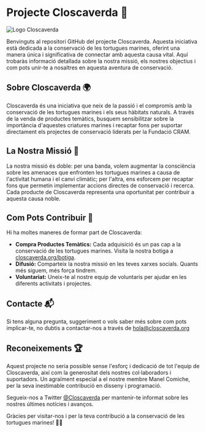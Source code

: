 # Projecte Closcaverda 🐢

![Logo Closcaverda](https://closcaverda.org/assets/external/iconturtle-200h.ico)

Benvinguts al repositori GitHub del projecte Closcaverda. Aquesta iniciativa està dedicada a la conservació de les tortugues marines, oferint una manera única i significativa de connectar amb aquesta causa vital. Aquí trobaràs informació detallada sobre la nostra missió, els nostres objectius i com pots unir-te a nosaltres en aquesta aventura de conservació.

## Sobre Closcaverda 🌍

Closcaverda és una iniciativa que neix de la passió i el compromís amb la conservació de les tortugues marines i els seus hàbitats naturals. A través de la venda de productes temàtics, busquem sensibilitzar sobre la importància d'aquestes criatures marines i recaptar fons per suportar directament els projectes de conservació liderats per la Fundació CRAM.

## La Nostra Missió 🌟

La nostra missió és doble: per una banda, volem augmentar la consciència sobre les amenaces que enfronten les tortugues marines a causa de l'activitat humana i el canvi climàtic; per l'altra, ens esforcem per recaptar fons que permetin implementar accions directes de conservació i recerca. Cada producte de Closcaverda representa una oportunitat per contribuir a aquesta causa noble.

## Com Pots Contribuir 💪

Hi ha moltes maneres de formar part de Closcaverda:

- **Compra Productes Temàtics:** Cada adquisició és un pas cap a la conservació de les tortugues marines. Visita la nostra botiga a [closcaverda.org/botiga](https://closcaverda.org/botiga).
- **Difusió:** Comparteix la nostra missió en les teves xarxes socials. Quants més siguem, més força tindrem.
- **Voluntariat:** Uneix-te al nostre equip de voluntaris per ajudar en les diferents activitats i projectes.

## Contacte 📬

Si tens alguna pregunta, suggeriment o vols saber més sobre com pots implicar-te, no dubtis a contactar-nos a través de hola@closcaverda.org

## Reconeixements 🏆

Aquest projecte no seria possible sense l'esforç i dedicació de tot l'equip de Closcaverda, així com la generositat dels nostres col·laboradors i suportadors. Un agraïment especial a el nostre membre Manel Comiche, per la seva inestimable contribució en disseny i programació.

Segueix-nos a Twitter [@Closcaverda](https://twitter.com/closcaverda) per mantenir-te informat sobre les nostres últimes notícies i avanços.

Gràcies per visitar-nos i per la teva contribució a la conservació de les tortugues marines! 🌊🐢
